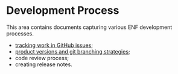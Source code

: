 # Development Process
This area contains documents capturing various ENF development processes.

* [tracking work in GitHub issues](./work_tracking/);
* [product versions and git branching strategies](./versioning/);
* code review process;
* creating release notes.
